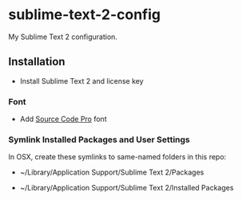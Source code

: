 sublime-text-2-config
=====================

My Sublime Text 2 configuration.

## Installation

* Install Sublime Text 2 and license key

### Font

* Add [Source Code Pro](https://github.com/adobe/Source-Code-Pro) font

### Symlink Installed Packages and User Settings

In OSX, create these symlinks to same-named folders in this repo:

* ~/Library/Application Support/Sublime Text 2/Packages

* ~/Library/Application Support/Sublime Text 2/Installed Packages
